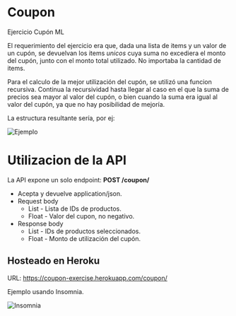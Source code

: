 # Coupon
Ejercicio Cupón ML

El requerimiento del ejercicio era que, dada una lista de items y un valor de un cupón, se devuelvan los items *unicos* cuya suma no excediera el monto del cupón, junto con el monto total utilizado. No importaba la cantidad de items.

Para el calculo de la mejor utilización del cupón, se utilizó una funcion recursiva. Continua la recursividad hasta llegar al caso en el que la suma de precios sea mayor al valor del cupón, o bien cuando la suma era igual al valor del cupón, ya que no hay posibilidad de mejoría.

La estructura resultante sería, por ej:

![Ejemplo](https://i.gyazo.com/48309cb64409c70c10fd18c03982e30c.png)

# Utilizacion de la API

La API expone un solo endpoint: 
**POST /coupon/**

* Acepta y devuelve application/json.
* Request body
  * List<String> - Lista de IDs de productos.
  * Float - Valor del cupon, no negativo.
* Response body
  * List<String> - IDs de productos seleccionados.
  * Float - Monto de utilización del cupón.
  
## Hosteado en Heroku
URL: https://coupon-exercise.herokuapp.com/coupon/

Ejemplo usando Insomnia.

![Insomnia](https://i.gyazo.com/5f9e968eda38672b0ab959e560e23c8d.png)
